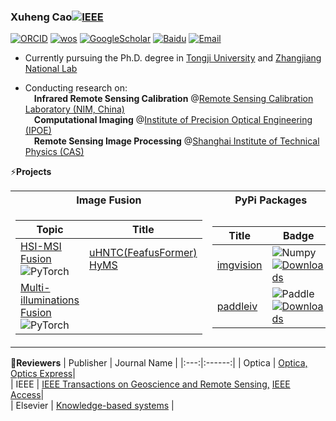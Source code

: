 ### Xuheng Cao[![IEEE](https://img.shields.io/badge/--white?style=for-the-badge&logoColor=black&logo=IEEE&link=https://ieeexplore.ieee.org/author/194972524748175)](https://ieeexplore.ieee.org/author/194972524748175)
[![ORCID](https://img.shields.io/badge/--white?style=plastic&logo=orcid&link=https://orcid.org/0000-0001-9907-0743)](https://orcid.org/0000-0001-9907-0743)
[![wos](https://img.shields.io/badge/--white?style=plastic&logo=clarivate&logoColor=black)](https://webofscience.clarivate.cn/wos/author/record/GVS-8687-2022)
[![GoogleScholar](https://img.shields.io/badge/--white?style=plastic&logo=googlescholar&link=https://scholar.google.com/citations?user=Qb_gofkAAAAJ)](https://scholar.google.com/citations?user=Qb_gofkAAAAJ)
[![Baidu](https://img.shields.io/badge/--white?style=plastic&logo=baidu&logoColor=black&link=https://aistudio.baidu.com/personalcenter/thirdview/887197)](https://aistudio.baidu.com/personalcenter/thirdview/887197)
[![Email](https://img.shields.io/badge/--white?style=plastic&logo=Gmail&link=mailto:caoxuhengcn@gmail.com)](mailto:caoxuhengcn@gmail.com)


* Currently pursuing the Ph.D. degree in [Tongji University](https://en.tongji.edu.cn/) and [Zhangjiang National Lab](https://www.zjlab.ac.cn/index)
  
* Conducting research on:  
     &emsp;**Infrared Remote Sensing Calibration** @[Remote Sensing Calibration Laboratory (NIM, China)](https://en.nim.ac.cn/node/380)  
     &emsp;**Computational Imaging** @[Institute of Precision Optical Engineering (IPOE)](https://ipoe.tongji.edu.cn/en/index.htm)  
     &emsp;**Remote Sensing Image Processing** @[Shanghai Institute of Technical Physics (CAS)](http://english.sitp.cas.cn/)
  

⚡**Projects**
<table>
<tr><th>Image Fusion </th><th>PyPi Packages</th></tr>
<tr><td>

|   Topic    |   Title    |
|--|--|
| [HSI-MSI Fusion](https://github.com/Caoxuheng/HIFtool) ![PyTorch](https://img.shields.io/badge/-white?logo=pytorch) | [uHNTC(FeafusFormer)](https://ieeexplore.ieee.org/document/10415455) [HyMS](https://doi.org/10.1364/OL.473020)|  
| [Multi-illuminations Fusion](https://github.com/Caoxuheng/DSR-Net) ![PyTorch](https://img.shields.io/badge/-white?logo=pytorch) |   |   
</td><td>

|   Title   |  Badge   |
|--|--|
| [imgvision](https://pypi.org/project/imgvision/)| ![Numpy](https://img.shields.io/badge/-black?logo=numpy) [![Downloads](https://static.pepy.tech/badge/imgvision)](https://pepy.tech/project/imgvision)|   
| [paddleiv](https://pypi.org/project/paddleiv/) |![Paddle](https://img.shields.io/badge/-black?logo=paddle) [![Downloads](https://static.pepy.tech/badge/paddleiv)](https://pepy.tech/project/paddleiv)|   
</td></tr> </table>

🔭**Reviewers**
|   Publisher   |     Journal Name     |
|:---:|:------:|
|  Optica   |   [Optica,](https://opg.optica.org/optica/home.cfm)   [Optics Express](https://opg.optica.org/oe/home.cfm)|   
|  IEEE   |   [IEEE Transactions on Geoscience and Remote Sensing,](https://ieeexplore.ieee.org/xpl/RecentIssue.jsp?punumber=36)   [IEEE Access](https://ieeeaccess.ieee.org/)|   
|  Elsevier   |   [Knowledge-based systems](    http://www.journals.elsevier.com/knowledge-based-systems/#description) |   
</td><td>

<!--
**Caoxuheng/Caoxuheng** is a ✨ _special_ ✨ repository because its `README.md` (this file) appears on your GitHub profile.

Here are some ideas to get you started:

- 🔭 I’m currently working on ...
- 🌱 I’m currently learning ...
- 👯 I’m looking to collaborate on ...
- 🤔 I’m looking for help with ...
- 💬 Ask me about ...
- 📫 How to reach me: ...
- 😄 Pronouns: ...
- ⚡ Fun fact: ...
-->
